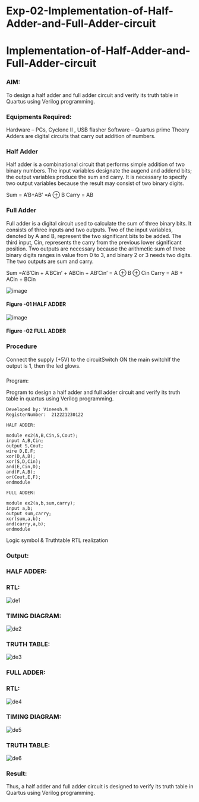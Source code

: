 # Exp-02-Implementation-of-Half-Adder-and-Full-Adder-circuit
# Implementation-of-Half-Adder-and-Full-Adder-circuit
### AIM:
To design a half adder and full adder circuit and verify its truth table in Quartus using Verilog programming.
### Equipments Required:
Hardware – PCs, Cyclone II , USB flasher
Software – Quartus prime
Theory
Adders are digital circuits that carry out addition of numbers.
### Half Adder
Half adder is a combinational circuit that performs simple addition of two binary numbers. The input variables designate the augend and addend bits; the output variables produce the sum and carry. It is necessary to specify two output variables because the result may consist of two binary digits.

Sum = A’B+AB’ =A ⊕ B Carry = AB
### Full Adder
Full adder is a digital circuit used to calculate the sum of three binary bits. It consists of three inputs and two outputs. Two of the input variables, denoted by A and B, represent the two significant bits to be added. The third input, Cin, represents the carry from the previous lower significant position. Two outputs are necessary because the arithmetic sum of three binary digits ranges in value from 0 to 3, and binary 2 or 3 needs two digits. The two outputs are sum and carry.

Sum =A’B’Cin + A’BCin’ + ABCin + AB’Cin’ = A ⊕ B ⊕ Cin Carry = AB + ACin + BCin

 ![image](https://user-images.githubusercontent.com/36288975/163552156-a13e5a56-c638-4110-97d9-8896907c8d25.png)
#### Figure -01 HALF ADDER 
![image](https://user-images.githubusercontent.com/36288975/163552057-b3547877-6d07-45b4-b7e0-bcfebfad9e1d.png)
#### Figure -02 FULL ADDER 
### Procedure
Connect the supply (+5V) to the circuitSwitch ON the main switchIf the output is 1, then the led glows.
### 
Program:

Program to design a half adder and full adder circuit and verify its truth table in quartus using Verilog programming.
```
Developed by: Vineesh.M
RegisterNumber:  212221230122
```

```
HALF ADDER:

module ex2(A,B,Cin,S,Cout);
input A,B,Cin;
output S,Cout;
wire D,E,F;
xor(D,A,B);
xor(S,D,Cin);
and(E,Cin,D);
and(F,A,B);
or(Cout,E,F);
endmodule

FULL ADDER:

module ex2(a,b,sum,carry);
input a,b;
output sum,carry;
xor(sum,a,b);
and(carry,a,b);
endmodule
```
Logic symbol & Truthtable
RTL realization
### Output:
### HALF ADDER:
### RTL:
![de1](https://user-images.githubusercontent.com/93427254/230759489-16f625e1-7860-4e00-8456-54067e1fd7b0.png)
### TIMING DIAGRAM:
![de2](https://user-images.githubusercontent.com/93427254/230759505-1b5253fd-6010-4312-afb7-e41e1f58914f.png)
### TRUTH TABLE:
![de3](https://user-images.githubusercontent.com/93427254/230759515-4acd80aa-0482-487c-a452-264d4efefe06.png)
### FULL ADDER:
### RTL:
![de4](https://user-images.githubusercontent.com/93427254/230759554-6c47d911-1ac3-43fb-bbb3-e14d0d1c87bc.png)
### TIMING DIAGRAM:
![de5](https://user-images.githubusercontent.com/93427254/230759559-ddb2598f-ca50-4b1d-9c17-a853169a2e75.png)
### TRUTH TABLE:
![de6](https://user-images.githubusercontent.com/93427254/230759560-86740eed-bb17-49f5-8606-3afb7b86db05.png)

### Result:
Thus, a half adder and full adder circuit is designed to verify its truth table in Quartus using Verilog programming.
